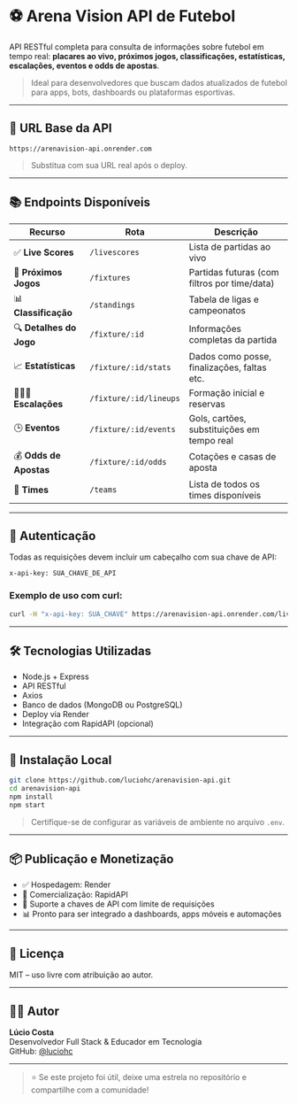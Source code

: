 # ⚽ Arena Vision API de Futebol

API RESTful completa para consulta de informações sobre futebol em tempo real: **placares ao vivo, próximos jogos, classificações, estatísticas, escalações, eventos e odds de apostas**.

> Ideal para desenvolvedores que buscam dados atualizados de futebol para apps, bots, dashboards ou plataformas esportivas.

---

## 🔗 URL Base da API

```
https://arenavision-api.onrender.com
```

> Substitua com sua URL real após o deploy.

---

## 📚 Endpoints Disponíveis

| Recurso | Rota | Descrição |
|--------|------|-----------|
| ✅ **Live Scores** | `/livescores` | Lista de partidas ao vivo |
| 📅 **Próximos Jogos** | `/fixtures` | Partidas futuras (com filtros por time/data) |
| 📊 **Classificação** | `/standings` | Tabela de ligas e campeonatos |
| 🔍 **Detalhes do Jogo** | `/fixture/:id` | Informações completas da partida |
| 📈 **Estatísticas** | `/fixture/:id/stats` | Dados como posse, finalizações, faltas etc. |
| 🧑‍🤝‍🧑 **Escalações** | `/fixture/:id/lineups` | Formação inicial e reservas |
| 🕒 **Eventos** | `/fixture/:id/events` | Gols, cartões, substituições em tempo real |
| 💰 **Odds de Apostas** | `/fixture/:id/odds` | Cotações e casas de aposta |
| 🧢 **Times** | `/teams` | Lista de todos os times disponíveis |

---

## 🔐 Autenticação

Todas as requisições devem incluir um cabeçalho com sua chave de API:

```
x-api-key: SUA_CHAVE_DE_API
```

### Exemplo de uso com curl:

```bash
curl -H "x-api-key: SUA_CHAVE" https://arenavision-api.onrender.com/livescores
```

---

## 🛠️ Tecnologias Utilizadas

- Node.js + Express
- API RESTful
- Axios
- Banco de dados (MongoDB ou PostgreSQL)
- Deploy via Render
- Integração com RapidAPI (opcional)

---

## 🚀 Instalação Local

```bash
git clone https://github.com/luciohc/arenavision-api.git
cd arenavision-api
npm install
npm start
```

> Certifique-se de configurar as variáveis de ambiente no arquivo `.env`.

---

## 📦 Publicação e Monetização

- ✅ Hospedagem: Render
- 💸 Comercialização: RapidAPI
- 🔐 Suporte a chaves de API com limite de requisições
- 📊 Pronto para ser integrado a dashboards, apps móveis e automações

---

## 📄 Licença

MIT – uso livre com atribuição ao autor.

---

## 👨‍💻 Autor

**Lúcio Costa**  
Desenvolvedor Full Stack & Educador em Tecnologia  
GitHub: [@luciohc](https://github.com/luciohc)

---

> ⭐ Se este projeto foi útil, deixe uma estrela no repositório e compartilhe com a comunidade!
